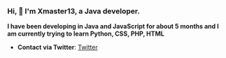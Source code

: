 ### Hi, 👋 I'm Xmaster13, a Java developer.

**I have been developing in Java and JavaScript for about 5 months and I am currently trying to learn Python, CSS, PHP, HTML**

- **Contact via Twitter**: [Twitter](https://twitter.com/Xmaster13m/)

